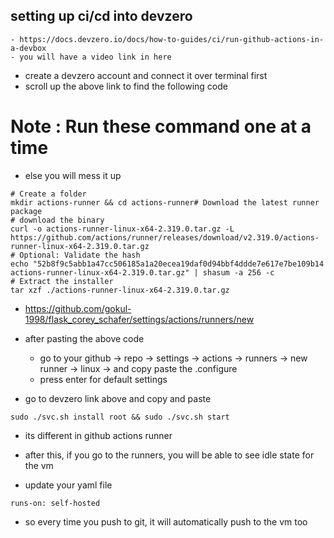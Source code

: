 ## setting up ci/cd into devzero
    - https://docs.devzero.io/docs/how-to-guides/ci/run-github-actions-in-a-devbox
    - you will have a video link in here

- create a devzero account and  connect it over terminal first
- scroll up the above link to find the following code



# Note :  Run these command one at a time
- else you will mess it up
```
# Create a folder
mkdir actions-runner && cd actions-runner# Download the latest runner package
# download the binary
curl -o actions-runner-linux-x64-2.319.0.tar.gz -L https://github.com/actions/runner/releases/download/v2.319.0/actions-runner-linux-x64-2.319.0.tar.gz
# Optional: Validate the hash
echo "52b8f9c5abb1a47cc506185a1a20ecea19daf0d94bbf4ddde7e617e7be109b14  actions-runner-linux-x64-2.319.0.tar.gz" | shasum -a 256 -c
# Extract the installer
tar xzf ./actions-runner-linux-x64-2.319.0.tar.gz
```

- https://github.com/gokul-1998/flask_corey_schafer/settings/actions/runners/new

- after pasting the  above code
    - go to your github -> repo -> settings -> actions -> runners ->  new runner -> linux -> and copy paste the .configure
    - press enter for default settings

- go to devzero link above and copy and paste 
```
sudo ./svc.sh install root && sudo ./svc.sh start
```
- its different in github actions runner

- after this, if you go to the runners, you will be able to see idle state for the  vm

- update your yaml file 
```
runs-on: self-hosted
```

- so every time you push to git, it will automatically push to the  vm too

